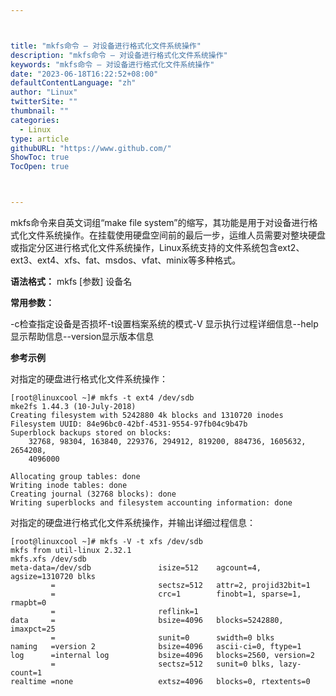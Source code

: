 ```yaml
---



title: "mkfs命令 – 对设备进行格式化文件系统操作"
description: "mkfs命令 – 对设备进行格式化文件系统操作"
keywords: "mkfs命令 – 对设备进行格式化文件系统操作"
date: "2023-06-18T16:22:52+08:00"
defaultContentLanguage: "zh"
author: "Linux"
twitterSite: ""
thumbnail: ""
categories:
  - Linux
type: article
githubURL: "https://www.github.com/"
ShowToc: true
TocOpen: true



---
```


mkfs命令来自英文词组“make file system”的缩写，其功能是用于对设备进行格式化文件系统操作。在挂载使用硬盘空间前的最后一步，运维人员需要对整块硬盘或指定分区进行格式化文件系统操作，Linux系统支持的文件系统包含ext2、ext3、ext4、xfs、fat、msdos、vfat、minix等多种格式。

**语法格式：** mkfs [参数] 设备名

**常用参数：**

-c检查指定设备是否损坏-t设置档案系统的模式-V 显示执行过程详细信息--help显示帮助信息--version显示版本信息

**参考示例**

对指定的硬盘进行格式化文件系统操作：

```
[root@linuxcool ~]# mkfs -t ext4 /dev/sdb
mke2fs 1.44.3 (10-July-2018)
Creating filesystem with 5242880 4k blocks and 1310720 inodes
Filesystem UUID: 84e96bc0-42bf-4531-9554-97fb04c9b47b
Superblock backups stored on blocks:
	32768, 98304, 163840, 229376, 294912, 819200, 884736, 1605632, 2654208,
	4096000

Allocating group tables: done
Writing inode tables: done
Creating journal (32768 blocks): done
Writing superblocks and filesystem accounting information: done
```

对指定的硬盘进行格式化文件系统操作，并输出详细过程信息：

```
[root@linuxcool ~]# mkfs -V -t xfs /dev/sdb
mkfs from util-linux 2.32.1
mkfs.xfs /dev/sdb
meta-data=/dev/sdb               isize=512    agcount=4, agsize=1310720 blks
         =                       sectsz=512   attr=2, projid32bit=1
         =                       crc=1        finobt=1, sparse=1, rmapbt=0
         =                       reflink=1
data     =                       bsize=4096   blocks=5242880, imaxpct=25
         =                       sunit=0      swidth=0 blks
naming   =version 2              bsize=4096   ascii-ci=0, ftype=1
log      =internal log           bsize=4096   blocks=2560, version=2
         =                       sectsz=512   sunit=0 blks, lazy-count=1
realtime =none                   extsz=4096   blocks=0, rtextents=0
```
